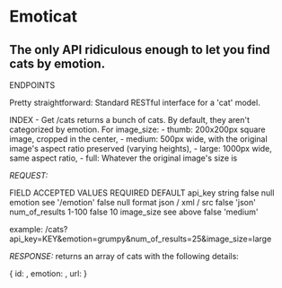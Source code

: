 Emoticat
========
The only API ridiculous enough to let you find cats by emotion.
--------------------------


ENDPOINTS

Pretty straightforward: Standard RESTful interface for a 'cat' model. 


INDEX - Get /cats
  returns a bunch of cats. By default, they aren't categorized by emotion.
  For image_size: 
    - thumb:  200x200px square image, cropped in the center,
    - medium: 500px wide, with the original image's aspect ratio preserved (varying heights),
    - large:  1000px wide, same aspect ratio,
    - full:   Whatever the original image's size is

  *REQUEST:*

  FIELD             ACCEPTED VALUES       REQUIRED          DEFAULT
  api_key           string                false             null
  emotion           see '/emotion'        false             null
  format            json / xml / src      false             'json'
  num_of_results    1-100                 false             10
  image_size        see above             false             'medium'       

  example: /cats?api_key=KEY&emotion=grumpy&num_of_results=25&image_size=large

  *RESPONSE:*
  returns an array of cats with the following details:

  {
    id:       <integer>,
    emotion:  <string>,
    url:      <string>
  }

